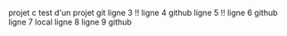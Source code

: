 projet c
test d'un projet git
 ligne 3 !! 
ligne 4 github
ligne 5 !!
ligne 6 github
ligne 7 local
ligne 8
ligne 9 github
